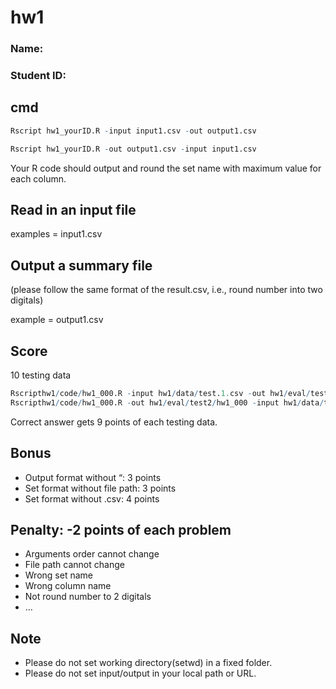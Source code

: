 # hw1

### Name: 
### Student ID:

## cmd

```R
Rscript hw1_yourID.R -input input1.csv -out output1.csv

Rscript hw1_yourID.R -out output1.csv -input input1.csv
```

Your R code should output and round the set name with maximum value for each column.

## Read in an input file

examples = input1.csv

## Output a summary file

(please follow the same format of the result.csv, i.e., round number into two digitals)

example =  output1.csv

## Score

10 testing data

```R
Rscripthw1/code/hw1_000.R -input hw1/data/test.1.csv -out hw1/eval/test1/hw1_000
Rscripthw1/code/hw1_000.R -out hw1/eval/test2/hw1_000 -input hw1/data/test.2.csv
```
Correct answer gets 9 points of each testing data.

## Bonus

- Output format without “: 3 points
- Set format without file path: 3 points
- Set format without .csv: 4 points

## Penalty: -2 points of each problem

- Arguments order cannot change
- File path cannot change
- Wrong set name
- Wrong column name
- Not round number to 2 digitals
- …

## Note

- Please do not set working directory(setwd) in a fixed folder.
- Please do not set input/output in your local path or URL.